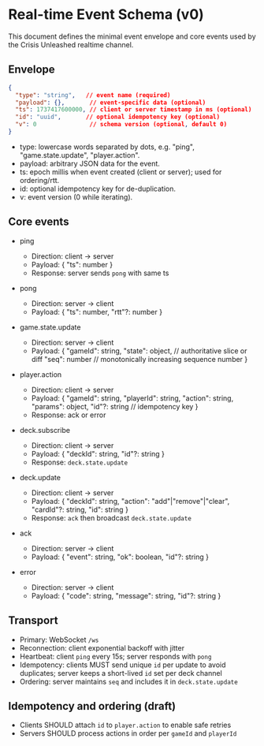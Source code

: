 # Real-time Event Schema (v0)

This document defines the minimal event envelope and core events used by the Crisis Unleashed realtime channel.

## Envelope

```json
{
  "type": "string",   // event name (required)
  "payload": {},       // event-specific data (optional)
  "ts": 1737417600000, // client or server timestamp in ms (optional)
  "id": "uuid",       // optional idempotency key (optional)
  "v": 0               // schema version (optional, default 0)
}
```

- type: lowercase words separated by dots, e.g. "ping", "game.state.update", "player.action".
- payload: arbitrary JSON data for the event.
- ts: epoch millis when event created (client or server); used for ordering/rtt.
- id: optional idempotency key for de-duplication.
- v: event version (0 while iterating).

## Core events

- ping
  - Direction: client -> server
  - Payload: { "ts": number }
  - Response: server sends `pong` with same ts

- pong
  - Direction: server -> client
  - Payload: { "ts": number, "rtt"?: number }

- game.state.update
  - Direction: server -> client
  - Payload: {
      "gameId": string,
      "state": object, // authoritative slice or diff
      "seq": number    // monotonically increasing sequence number
    }

- player.action
  - Direction: client -> server
  - Payload: {
      "gameId": string,
      "playerId": string,
      "action": string,
      "params": object,
      "id"?: string // idempotency key
    }
  - Response: ack or error

- deck.subscribe
  - Direction: client -> server
  - Payload: { "deckId": string, "id"?: string }
  - Response: `deck.state.update`

- deck.update
  - Direction: client -> server
  - Payload: { "deckId": string, "action": "add"|"remove"|"clear", "cardId"?: string, "id": string }
  - Response: `ack` then broadcast `deck.state.update`

- ack
  - Direction: server -> client
  - Payload: { "event": string, "ok": boolean, "id"?: string }

- error
  - Direction: server -> client
  - Payload: { "code": string, "message": string, "id"?: string }

## Transport

- Primary: WebSocket `/ws`
- Reconnection: client exponential backoff with jitter
- Heartbeat: client `ping` every 15s; server responds with `pong`
- Idempotency: clients MUST send unique `id` per update to avoid duplicates; server keeps a short-lived `id` set per deck channel
- Ordering: server maintains `seq` and includes it in `deck.state.update`

## Idempotency and ordering (draft)

- Clients SHOULD attach `id` to `player.action` to enable safe retries
- Servers SHOULD process actions in order per `gameId` and `playerId`
